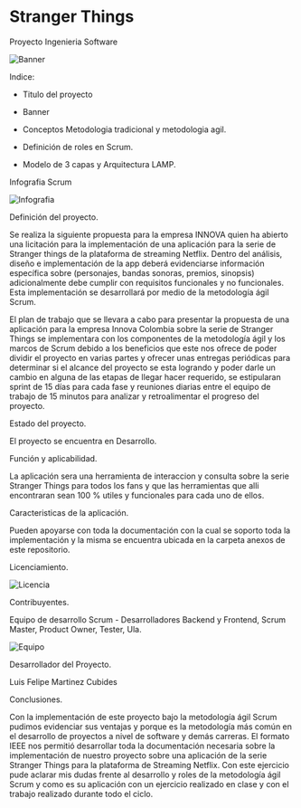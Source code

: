 # Stranger Things
 Proyecto Ingenieria Software
 
![Banner](https://user-images.githubusercontent.com/114180359/191836817-aef0f007-4788-407a-ae66-effbff3e0479.jpg)

Indice:
* Titulo del proyecto

* Banner

* Conceptos Metodologia tradicional y metodologia agil.

* Definición de roles en Scrum.

* Modelo de 3 capas y Arquitectura LAMP.

Infografia Scrum

![Infografia](https://user-images.githubusercontent.com/114180359/191839302-145902e9-fc3a-4ab7-b143-146ff30cdea9.JPG)

Definición del proyecto.

Se realiza la siguiente propuesta 
para la empresa INNOVA quien ha abierto una 
licitación para la implementación de una 
aplicación para la serie de Stranger things de la 
plataforma de streaming Netflix. Dentro del 
análisis, diseño e implementación de la app 
deberá evidenciarse información específica 
sobre (personajes, bandas sonoras, premios, 
sinopsis) adicionalmente debe cumplir con 
requisitos funcionales y no funcionales. Esta 
implementación se desarrollará por medio de 
la metodología ágil Scrum.

El plan de trabajo que se llevara a cabo para 
presentar la propuesta de una aplicación para la 
empresa Innova Colombia sobre la serie de 
Stranger Things se implementara con los 
componentes de la metodología ágil y los 
marcos de Scrum debido a los beneficios que 
este nos ofrece de poder dividir el proyecto en 
varias partes y ofrecer unas entregas periódicas
para determinar si el alcance del proyecto se esta 
logrando y poder darle un cambio en alguna de 
las etapas de llegar hacer requerido, se 
estipularan sprint de 15 días para cada fase y 
reuniones diarias entre el equipo de trabajo de 
15 minutos para analizar y retroalimentar el 
progreso del proyecto.

Estado del proyecto.

El proyecto se encuentra en Desarrollo.

Función y aplicabilidad.

La aplicación sera una herramienta de interaccion y consulta sobre la serie Stranger Things para todos los fans y que las herramientas que alli encontraran sean 100 % utiles y funcionales para cada uno de ellos.

Caracteristicas de la aplicación.

Pueden apoyarse con toda la documentación con la cual se soporto toda la implementación y la misma se encuentra ubicada en la carpeta anexos de este repositorio.

Licenciamiento.

![Licencia](https://user-images.githubusercontent.com/114180359/191844824-b29ef1f3-47bd-4955-88ca-0818a07e8b78.jpg)


Contribuyentes.

Equipo de desarrollo Scrum - Desarrolladores Backend y Frontend, Scrum Master, Product Owner, Tester, Ula.

![Equipo](https://user-images.githubusercontent.com/114180359/191843619-0d43863e-03ce-443a-ae89-5c8c10d20567.JPG)

Desarrollador del Proyecto.

Luis Felipe Martinez Cubides

Conclusiones.

Con la implementación de este proyecto bajo la 
metodología ágil Scrum pudimos evidenciar sus 
ventajas y porque es la metodología más común 
en el desarrollo de proyectos a nivel de software 
y demás carreras.
El formato IEEE nos permitió desarrollar toda la 
documentación necesaria sobre la 
implementación de nuestro proyecto sobre una 
aplicación de la serie Stranger Things para la 
plataforma de Streaming Netflix.
Con este ejercicio pude aclarar mis dudas frente 
al desarrollo y roles de la metodología ágil 
Scrum y como es su aplicación con un ejercicio 
realizado en clase y con el trabajo realizado 
durante todo el ciclo.
